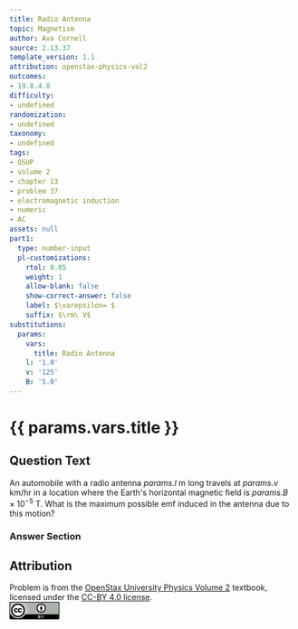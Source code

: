 ```yaml
---
title: Radio Antenna
topic: Magnetism
author: Ava Cornell
source: 2.13.37
template_version: 1.1
attribution: openstax-physics-vol2
outcomes:
- 19.8.4.0
difficulty:
- undefined
randomization:
- undefined
taxonomy:
- undefined
tags:
- OSUP
- volume 2
- chapter 13
- problem 37
- electromagnetic induction
- numeric
- AC
assets: null
part1:
  type: number-input
  pl-customizations:
    rtol: 0.05
    weight: 1
    allow-blank: false
    show-correct-answer: false
    label: $\varepsilon= $
    suffix: $\rm\ V$
substitutions:
  params:
    vars:
      title: Radio Antenna
    l: '1.0'
    v: '125'
    B: '5.0'
---
```

# {{ params.vars.title }}

## Question Text

An automobile with a radio antenna ${{params.l }}\textrm{ m}$ long travels at ${{params.v }}\textrm{ km/hr}$ in a location where the Earth's horizontal magnetic field is ${{params.B }} \times 10^{-5} \textrm{ T}$. What is the maximum possible emf induced in the antenna due to this motion?

### Answer Section

## Attribution

Problem is from the [OpenStax University Physics Volume 2](https://openstax.org/details/books/university-physics-volume-2) textbook, licensed under the [CC-BY 4.0 license](https://creativecommons.org/licenses/by/4.0/).<br>![Image representing the Creative Commons 4.0 BY license.](https://raw.githubusercontent.com/firasm/bits/master/by.png)